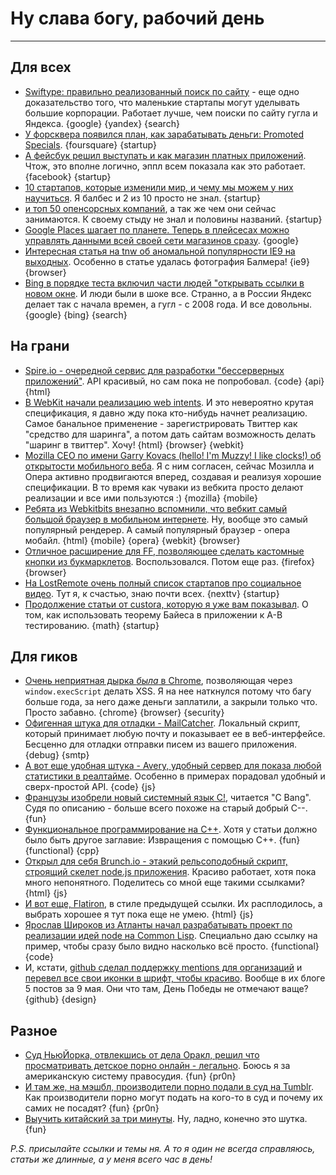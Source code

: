 # Ну слава богу, рабочий день

-----

## Для всех
* [Swiftype: правильно реализованный поиск по сайту](http://swiftype.com/) - еще одно доказательство того, что маленькие стартапы могут уделывать большие корпорации. Работает лучше, чем поиски по сайту гугла и Яндекса. {google} {yandex} {search}
* [У форсквера появился план, как зарабатывать деньги: Promoted Specials](http://mashable.com/2012/05/09/foursquares-plan-for-making-money/). {foursquare} {startup}
* [А фейсбук решил выступать и как магазин платных приложений](http://techcrunch.com/2012/05/09/facebook-will-start-offering-paid-apps-beta-program-starts-now/). Чтож, это вполне логично, эппл всем показала как это работает. {facebook} {startup}
* [10 стартапов, которые изменили мир, и чему мы можем у них научиться](http://www.forbes.com/sites/ilyapozin/2012/05/09/10-startups-changing-the-world-and-what-we-can-learn-from-them/). Я балбес и 2 из 10 просто не знал. {startup}
* [и топ 50 опенсорсных компаний](http://www.thevarguy.com/2012/05/09/top-50-open-source-companies-where-are-they-now/), а так же чем они сейчас занимаются. К своему стыду не знал и половины названий. {startup}
* [Google Places шагает по планете. Теперь в плейсесах можно управлять данными всей своей сети магазинов сразу](http://searchengineland.com/google-places-launches-new-bulk-listing-management-tool-120552). {google}
* [Интересная статья на tnw об аномальной популярности IE9 на выходных](http://thenextweb.com/microsoft/2012/05/08/ie9-more-popular-on-weekends-than-weeknights-breaking-with-ies-long-held-usage-patterns/). Особенно в статье удалась фотография Балмера! {ie9} {browser}
* [Bing в порядке теста включил части людей "открывать ссылки в новом окне](http://news.cnet.com/8301-10805_3-57430936-75/many-users-not-keen-on-latest-microsoft-bing-search-test/). И люди были в шоке все. Странно, а в России Яндекс делает так с начала времен, а гугл - с 2008 года. И все довольны. {google} {bing} {search}

## На грани
* [Spire.io - очередной сервис для разработки "бессерверных приложений"](http://www.spire.io/). API красивый, но сам пока не попробовал. {code} {api} {html}
* [В WebKit начали реализацию web intents](http://www.webmonkey.com/2012/05/webkit-offers-early-preview-of-web-intents/). И это невероятно крутая спецификация, я давно жду пока кто-нибудь начнет реализацию.  Самое банальное применение - зарегистрировать Твиттер как "средство для шаринга", а потом дать сайтам возможность делать "шаринг в твиттер". Хочу! {html} {browser} {webkit}
* [Mozilla CEO по имени Garry Kovacs (hello! I'm Muzzy! I like clocks!) об открытости мобильного веба](http://venturebeat.com/2012/05/09/mozilla-ceo-on-mobile-web-openness-we-have-to-do-better/). Я с ним согласен, сейчас Мозилла и Опера активно продвигаются вперед, создавая и реализуя хорошие спецификации. В то время как чуваки из вебкита просто делают реализации и все ими пользуются :) {mozilla} {mobile}
* [Ребята из Webkitbits внезапно вспомнили, что вебкит самый большой браузер в мобильном интернете](http://www.webkitbits.com/post/22327920784/webkit-worlds-most-popular-mobile-browser). Ну, вообще это самый популярный рендерер. А самый популярный браузер - опера мобайл. {html} {mobile} {opera} {webkit} {browser}
* [Отличное расширение для FF, позволяющее сделать кастомные кнопки из букмарклетов](http://www.readwriteweb.com/archives/how-to-turn-a-bookmarklet-into-a-nice-firefox-button.php). Воспользовался. Потом еще раз. {firefox} {browser}
* [На LostRemote очень полный список стартапов про социальное видео](http://www.lostremote.com/social-tv-companies/). Тут я, к счастью, знаю почти всех. {nexttv} {startup}
* [Продолжение статьи от custora, которую я уже вам показывал](http://blog.custora.com/2012/05/a-bayesian-approach-to-ab-testing/). О том, как использовать теорему Байеса в приложении к A-B тестированию. {math} {startup}

## Для гиков
* [Очень неприятная дырка *была* в Chrome](http://code.google.com/p/chromium/issues/detail?id=83096), позволяющая через `window.execScript` делать XSS. Я на нее наткнулся потому что багу больше года, за него даже деньги заплатили, а закрыли только что. Просто забавно. {chrome} {browser} {security}
* [Офигенная штука для отладки - MailCatcher](http://mailcatcher.me/). Локальный скрипт, который принимает любую почту и показывает ее в веб-интерфейсе. Бесценно для отладки отправки писем из вашего приложения. {debug} {smtp}
* [А вот еще удобная штука - Avery, удобный сервер для показа любой статистики в реалтайме](https://github.com/OMGPOP/avery). Особенно в примерах порадовал удобный и сверх-простой API. {code} {js}
* [Французы изобрели новый системный язык C!](http://blog.lse.epita.fr/articles/12-c---system-oriented-programming.html), читается "C Bang". Судя по описанию - больше всего похоже на старый добрый C--. {fun}
* [Функциональное программирование на C++](http://www.altdevblogaday.com/2012/04/26/functional-programming-in-c/). Хотя у статьи должно было быть другое заглавие: Извращения с помощью C++. {fun} {functional} {cpp}
* [Открыл для себя Brunch.io - этакий рельсоподобный скрипт, строящий скелет node.js приложения](http://brunch.io/). Красиво работает, хотя пока много непонятного. Поделитесь со мной еще такими ссылками? {html} {js}
* [И вот еще, Flatiron](http://flatironjs.org/), в стиле предыдущей ссылки. Их расплодилось, а выбрать хорошее я тут пока еще не умею. {html} {js}
* [Ярослав Широков из Атланты начал разрабатывать проект по реализации идей node  на Common Lisp](https://github.com/sshirokov/hinge/blob/master/examples/http.lisp). Специально даю ссылку на пример, чтобы сразу было видно насколько всё просто. {functional} {code}
* И, кстати, [github сделал поддержку mentions для организаций](https://github.com/blog/1121-introducing-team-mentions) и [перевел все свои иконки в шрифт, чтобы красиво](https://github.com/blog/1106-say-hello-to-octicons). Вообще в их блоге 5 постов за 9 мая. Они что там, День Победы не отмечают ваще? {github} {design}

## Разное
* [Суд НьюЙорка, отвлекшись от дела Оракл, решил что просматривать детское порно онлайн - легально](http://mashable.com/2012/05/09/new-york-child-porn/). Боюсь я за американскую систему правосудия. {fun} {pr0n}
* [И там же, на мэшбл, производители порно подали в суд на Tumblr](http://mashable.com/2012/05/09/porn-tumblr-copyright/). Как производители порно могут подать на кого-то в суд и почему их самих не посадят? {fun} {pr0n}
* [Выучить китайский за три минуты](http://blog.memrise.com/2011/11/learn-to-read-a-sentence-of-chinese-in-3-minutes.html). Ну, ладно, конечно это шутка. {fun}

*P.S. присылайте ссылки и темы ня. А то я один не всегда справляюсь, статьи же длинные, а у меня всего час в день!*
